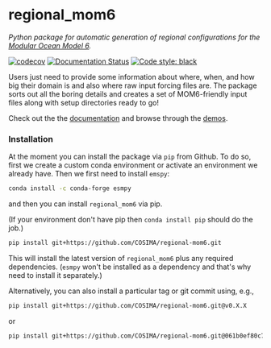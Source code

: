 # regional_mom6

*Python package for automatic generation of regional configurations for the [Modular Ocean Model 6](https://github.com/mom-ocean/MOM6).*

[![codecov](https://codecov.io/gh/COSIMA/regional-mom6/branch/master/graph/badge.svg?token=7OEZ1UZRY4)](https://codecov.io/gh/COSIMA/regional-mom6) [![Documentation Status](https://readthedocs.org/projects/regional-mom6/badge/?version=latest)](https://regional-mom6.readthedocs.io/en/latest/?badge=latest) [![Code style: black](https://img.shields.io/badge/code%20style-black-000000.svg)](https://github.com/psf/black)

Users just need to provide some information about where, when, and how big their domain is and also where raw input forcing files are.
The package sorts out all the boring details and creates a set of MOM6-friendly input files along with setup directories ready to go!

Check out the the [documentation](https://regional-mom6.readthedocs.io/en/latest/) and browse through the [demos](https://regional-mom6.readthedocs.io/en/latest/demos.html).


### Installation

At the moment you can install the package via `pip` from Github. To do so, first we create a custom
conda environment or activate an environment we already have. Then we first need to install `emspy`:

```bash
conda install -c conda-forge esmpy
```

and then you can install `regional_mom6` via pip.

(If your environment don't have pip then `conda install pip` should do the job.)

```bash
pip install git+https://github.com/COSIMA/regional-mom6.git
```

This will install the latest version of `regional_mom6` plus any required dependencies.
(`esmpy` won't be installed as a dependency and that's why need to install it separately.)

Alternatively, you can also install a particular tag or git commit using, e.g.,

```bash
pip install git+https://github.com/COSIMA/regional-mom6.git@v0.X.X
```

or

```bash
pip install git+https://github.com/COSIMA/regional-mom6.git@061b0ef80c7cbc04de0566df329c4ea472002f7e
```
